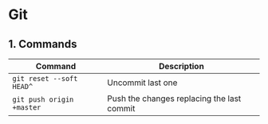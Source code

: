 # Git

## 1. Commands

| Command | Description |
|---|---|
|`git reset --soft HEAD^`| Uncommit last one |
|`git push origin +master`| Push the changes replacing the last commit |
